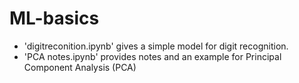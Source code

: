 # ML-basics

* 'digitreconition.ipynb' gives a simple model for digit recognition.
* 'PCA notes.ipynb' provides notes and an example for Principal Component Analysis (PCA)  
